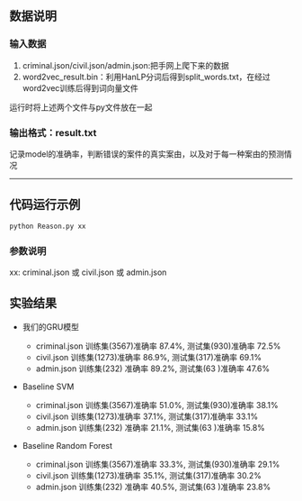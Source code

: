 ## 数据说明
### 输入数据

1. criminal.json/civil.json/admin.json:把手网上爬下来的数据
2. word2vec_result.bin：利用HanLP分词后得到split_words.txt，在经过word2vec训练后得到词向量文件

运行时将上述两个文件与py文件放在一起

### 输出格式：result.txt

记录model的准确率，判断错误的案件的真实案由，以及对于每一种案由的预测情况

---
## 代码运行示例
```bash
python Reason.py xx
```
### 参数说明
xx: criminal.json 或 civil.json 或 admin.json

## 实验结果
- 我们的GRU模型
	- criminal.json 训练集(3567)准确率 87.4%, 测试集(930)准确率 72.5%
	- civil.json	训练集(1273)准确率 86.9%, 测试集(317)准确率 69.1%
	- admin.json	训练集(232) 准确率 89.2%, 测试集(63 )准确率 47.6%
	
- Baseline SVM
	- criminal.json 训练集(3567)准确率 51.0%, 测试集(930)准确率 38.1%
	- civil.json	训练集(1273)准确率 37.1%, 测试集(317)准确率 33.1%
	- admin.json	训练集(232) 准确率 21.1%, 测试集(63 )准确率 15.8%

- Baseline Random Forest
	- criminal.json 训练集(3567)准确率 33.3%, 测试集(930)准确率 29.1%
	- civil.json	训练集(1273)准确率 35.1%, 测试集(317)准确率 30.2%
	- admin.json	训练集(232) 准确率 40.5%, 测试集(63 )准确率 23.8%

